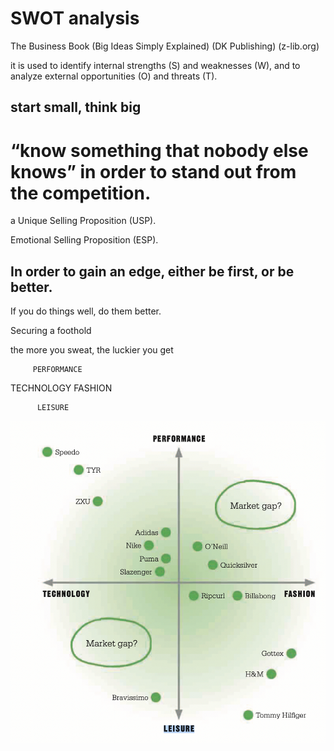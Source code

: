 
# SWOT analysis
The Business Book (Big Ideas Simply Explained) (DK Publishing) (z-lib.org)

it is used to identify internal strengths (S) and weaknesses (W), and to analyze external opportunities (O) and threats (T).

## start small, think big

# “know something that nobody else knows” in order to stand out from the competition.
a Unique Selling Proposition (USP). 

Emotional Selling Proposition (ESP).

## In order to gain an edge, either be first, or be better.
If you do things well, do them better.

Securing a foothold

the more you sweat, the luckier you get



         PERFORMANCE

TECHNOLOGY     FASHION

          LEISURE
![gap](https://github.com/hiro-9999/blog/blob/master/.%E5%85%83%E5%AE%87%E5%AE%99/%E5%8C%BA%E5%9D%97%E9%93%BE/shopify/%E3%82%B9%E3%82%AF%E3%83%AA%E3%83%BC%E3%83%B3%E3%82%B7%E3%83%A7%E3%83%83%E3%83%88%202022-07-14%2022.52.51.png)
